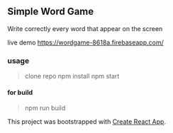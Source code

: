 ## Simple Word Game
Write correctly every word that appear on the screen

live demo https://wordgame-8618a.firebaseapp.com/

### usage
>clone repo
>npm install
>npm start

#### for build
>npm run build

This project was bootstrapped with [Create React App](https://github.com/facebookincubator/create-react-app).
